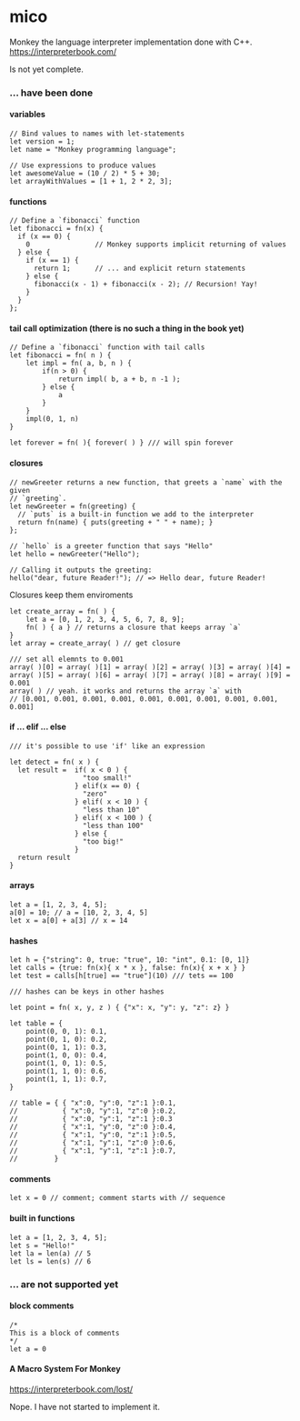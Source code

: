 # mico

Monkey the language interpreter implementation done with C++. https://interpreterbook.com/

Is not yet complete.

### ... have been done

#### variables
```
// Bind values to names with let-statements
let version = 1;
let name = "Monkey programming language";

// Use expressions to produce values
let awesomeValue = (10 / 2) * 5 + 30;
let arrayWithValues = [1 + 1, 2 * 2, 3];
```

#### functions
```
// Define a `fibonacci` function
let fibonacci = fn(x) {
  if (x == 0) {
    0                // Monkey supports implicit returning of values
  } else {
    if (x == 1) {
      return 1;      // ... and explicit return statements
    } else {
      fibonacci(x - 1) + fibonacci(x - 2); // Recursion! Yay!
    }
  }
};
```
#### tail call optimization (there is no such a thing in the book yet)

```
// Define a `fibonacci` function with tail calls
let fibonacci = fn( n ) {
    let impl = fn( a, b, n ) {
        if(n > 0) {
            return impl( b, a + b, n -1 );
        } else {
            a
        }
    }
    impl(0, 1, n)
}

let forever = fn( ){ forever( ) } /// will spin forever

```

#### closures

```
// newGreeter returns a new function, that greets a `name` with the given
// `greeting`.
let newGreeter = fn(greeting) {
  // `puts` is a built-in function we add to the interpreter
  return fn(name) { puts(greeting + " " + name); }
};

// `hello` is a greeter function that says "Hello"
let hello = newGreeter("Hello");

// Calling it outputs the greeting:
hello("dear, future Reader!"); // => Hello dear, future Reader!
```

Closures keep them enviroments

```
let create_array = fn( ) {
    let a = [0, 1, 2, 3, 4, 5, 6, 7, 8, 9];
    fn( ) { a } // returns a closure that keeps array `a`
}
let array = create_array( ) // get closure

/// set all elemnts to 0.001
array( )[0] = array( )[1] = array( )[2] = array( )[3] = array( )[4] =
array( )[5] = array( )[6] = array( )[7] = array( )[8] = array( )[9] = 0.001
array( ) // yeah. it works and returns the array `a` with
// [0.001, 0.001, 0.001, 0.001, 0.001, 0.001, 0.001, 0.001, 0.001, 0.001]
```

#### if ... elif ... else

```
/// it's possible to use 'if' like an expression

let detect = fn( x ) {
  let result =  if( x < 0 ) {
                  "too small!"
                } elif(x == 0) {
                  "zero"
                } elif( x < 10 ) {
                  "less than 10"
                } elif( x < 100 ) {
                  "less than 100"
                } else {
                  "too big!"
                }
  return result
}
```

#### arrays

```
let a = [1, 2, 3, 4, 5];
a[0] = 10; // a = [10, 2, 3, 4, 5]
let x = a[0] + a[3] // x = 14
```

#### hashes

```
let h = {"string": 0, true: "true", 10: "int", 0.1: [0, 1]}
let calls = {true: fn(x){ x * x }, false: fn(x){ x + x } }
let test = calls[h[true] == "true"](10) /// tets == 100

/// hashes can be keys in other hashes

let point = fn( x, y, z ) { {"x": x, "y": y, "z": z} }

let table = {
    point(0, 0, 1): 0.1,
    point(0, 1, 0): 0.2,
    point(0, 1, 1): 0.3,
    point(1, 0, 0): 0.4,
    point(1, 0, 1): 0.5,
    point(1, 1, 0): 0.6,
    point(1, 1, 1): 0.7,
}

// table = { { "x":0, "y":0, "z":1 }:0.1,
//           { "x":0, "y":1, "z":0 }:0.2,
//           { "x":0, "y":1, "z":1 }:0.3
//           { "x":1, "y":0, "z":0 }:0.4,
//           { "x":1, "y":0, "z":1 }:0.5,
//           { "x":1, "y":1, "z":0 }:0.6,
//           { "x":1, "y":1, "z":1 }:0.7,
//         }

```

#### comments
```
let x = 0 // comment; comment starts with // sequence
```

#### built in functions

```
let a = [1, 2, 3, 4, 5];
let s = "Hello!"
let la = len(a) // 5
let ls = len(s) // 6
```

### ... are not supported yet

#### block comments
```
/*
This is a block of comments
*/
let a = 0
```

#### A Macro System For Monkey

https://interpreterbook.com/lost/

Nope. I have not started to implement it.
